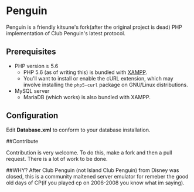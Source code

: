 # Penguin
Penguin is a friendly kitsune's fork(after the original project is dead) PHP implementation of Club Penguin's latest protocol.


## Prerequisites
* PHP version ≥ 5.6
  * PHP 5.6 (as of writing this) is bundled with [XAMPP](https://www.apachefriends.org/).
  * You'll want to install or enable the cURL extension, which may involve installing the ```php5-curl``` package on GNU/Linux distributions.
* MySQL server
  * MariaDB (which works) is also bundled with XAMPP.

## Configuration
Edit **Database.xml** to conform to your database installation.

##Contribute

Contribution is very welcome. To do this, make a fork and then a pull request. There is a lot of work to be done.

##WHY?
After Club Penguin (not Island Club Penguin) from Disney was closed, this is a community maitened server emulator for remeber the good old days of CP(if you played cp on 2006-2008 you know what im saying). 
